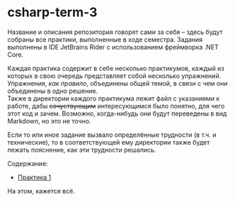 # csharp-term-3
Название и описания репозитория говорят сами за себя – здесь будут собраны все практики, выполненные в ходе семестра. Задания выполнены в IDE JetBrains Rider с использованием фреймворка .NET Core.

Каждая практика содержит в себе несколько практикумов, каждый из которых в свою очередь представляет собой несколько упражнений. Упражнения, *как правило*, объединены общей темой, в связи с чем они объединены в одно решение.  
Также в директории каждого практикума лежит файл с указаниями к работе, дабы ~~сочуствующим~~ интересующимся было понятно, для чего этот код и зачем. Возможно, когда-нибудь они будут переведены в вид Markdown, но это не точно.

Если то или иное задание вызвало определённые трудности (в т.ч. и технические), то в соответствующей ему директории также будет лежать пояснение, как эти трудности решались.

Содержание:
* [Практика 1](https://github.com/baksist/csharp-term-3/tree/master/pr-01)

На этом, кажется всё.

